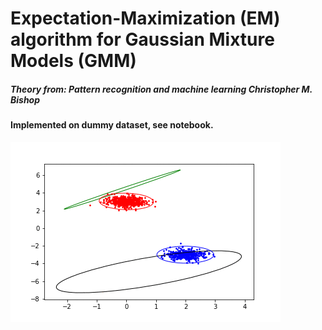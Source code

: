 # Expectation-Maximization (EM) algorithm for Gaussian Mixture Models (GMM) 
##### Theory from: Pattern recognition and machine learning  Christopher M. Bishop

#### Implemented on dummy dataset, see notebook.
![Alt Text](gmm_em.gif)
